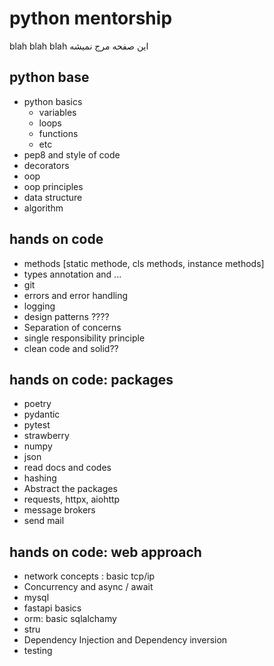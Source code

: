# python mentorship
blah blah blah
این صفحه مرج نمیشه
## python base
- python basics
    - variables
    - loops
    - functions
    - etc
- pep8 and style of code
- decorators
- oop
- oop principles
- data structure
- algorithm

## hands on code

- methods [static methode, cls methods, instance methods]
- types annotation and ...
- git
- errors and error handling
- logging
- design patterns ????
- Separation of concerns
- single responsibility principle
- clean code and solid??

## hands on code: packages
- poetry
- pydantic
- pytest
- strawberry
- numpy
- json
- read docs and codes
- hashing
- Abstract the packages
- requests, httpx, aiohttp
- message brokers
- send mail


## hands on code: web approach

- network concepts : basic tcp/ip
- Concurrency and async / await
- mysql
- fastapi basics
- orm: basic sqlalchamy
- stru
- Dependency Injection and Dependency inversion
- testing
